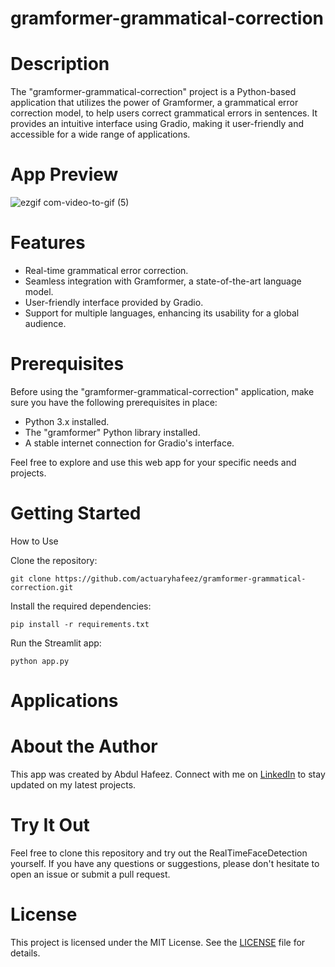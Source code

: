 # gramformer-grammatical-correction


# Description

The "gramformer-grammatical-correction" project is a Python-based application that utilizes the power of Gramformer, a grammatical error correction model, to help users correct grammatical errors in sentences. It provides an intuitive interface using Gradio, making it user-friendly and accessible for a wide range of applications.

# App Preview
![ezgif com-video-to-gif (5)](https://github.com/actuaryhafeez/gramformer-grammatical-correction/assets/55107467/24a197ba-77b4-4f06-afa2-9cff5bdd0136)

# Features


- Real-time grammatical error correction.
- Seamless integration with Gramformer, a state-of-the-art language model.
- User-friendly interface provided by Gradio.
- Support for multiple languages, enhancing its usability for a global audience.

# Prerequisites

Before using the "gramformer-grammatical-correction" application, make sure you have the following prerequisites in place:

- Python 3.x installed.
- The "gramformer" Python library installed.
- A stable internet connection for Gradio's interface.


Feel free to explore and use this web app for your specific needs and projects.

# Getting Started
 How to Use
 
Clone the repository:

    git clone https://github.com/actuaryhafeez/gramformer-grammatical-correction.git

Install the required dependencies:

    pip install -r requirements.txt

Run the Streamlit app:

    python app.py

# Applications


# About the Author

This app was created by Abdul Hafeez. Connect with me on [LinkedIn](https://www.linkedin.com/in/abdul-hafeez-ds/) to stay updated on my latest projects.

# Try It Out
Feel free to clone this repository and try out the RealTimeFaceDetection yourself. If you have any questions or suggestions, please don't hesitate to open an issue or submit a pull request.


# License

This project is licensed under the MIT License. See the [LICENSE](LICENSE) file for details.
